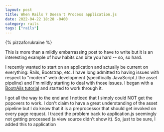 ```yaml
---
layout: post
title: When Rails 7 Doesn't Process application.js
date: 2022-04-22 18:28 -0400
category: rails
tags: ["rails"]
---
```

{% pizzaforukraine  %}

This is more than a mildly embarrassing post to have to write but it is an interesting example of how habits can bite you hard -- so, so hard.

I recently wanted to start on an application and actually be current on everything: Rails, Bootstrap, etc.  I have long admitted to having issues with respect to "modern" web development (specifically JavaScript / the asset pipeline) and I'm mildly starting to deal with those issues.  I began with a [BootrAils tutorial](https://www.bootrails.com/blog/rails-7-bootstrap-5-tutorial/) and started to work through it.

I got all the way to the end and I noticed that I simply could NOT get the popovers to work.  I don't claim to have a great understanding of the asset pipeline but I do know that it is a preprocessor that should get invoked on every page request.  I traced the problem back to application.js seemingly not getting processed (a view source didn't show it).  So, just to be sure, I added this to application
